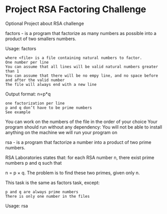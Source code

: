 # Project RSA Factoring Challenge

Optional Project about RSA challenge


factors - is a program that factorize as many numbers as possible into a product of two smallers numbers.

Usage: factors <file>

    where <file> is a file containing natural numbers to factor.
    One number per line
    You can assume that all lines will be valid natural numbers greater than 1
    You can assume that there will be no empy line, and no space before and after the valid number
    The file will always end with a new line

Output format: n=p*q

    one factorization per line
    p and q don’t have to be prime numbers
    See example

You can work on the numbers of the file in the order of your choice
Your program should run without any dependency: You will not be able to install anything on the machine we will run your program on


rsa - is a program that factorize a number into a product of two prime numbers.

RSA Laboratories states that: for each RSA number n, there exist prime numbers p and q such that

n = p × q. The problem is to find these two primes, given only n.

This task is the same as factors task, except:

    p and q are always prime numbers
    There is only one number in the files

Usage: rsa <file>